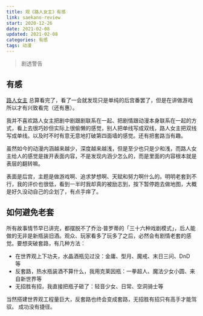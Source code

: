 ```yaml
---
title: 观《路人女主》有感
link: saekano-review
start: 2020-12-26
date: 2021-02-08
updated: 2021-02-08
categories: 有感
tags: 动漫
---
```


> 剧透警告

<!-- more -->

## 有感

[路人女主](https://www.bilibili.com/bangumi/play/ep28160) 总算看完了，看了一会就发现只是单纯的后宫番罢了，但是在讲做游戏所以才有兴致看完（还有惠）。

我并不喜欢路人女主把剧中剧跟剧联系在一起、把剧情跟动漫本身联系在一起的方式，看上去很巧妙但实际上很偷懒的感觉，别人把单线写成双线，路人女主把双线写成单线。以及时不时有意无意地打破第四面墙的感觉。还有把套路当有趣。

虽然如今的动漫内涵越来越少，深度越来越浅，但是至少也只是少和浅，而路人女主给人的感觉是拨开表面内容，不是发现内涵少怎么的，而是里面的内容根本就是表层的翻转嘛。

表面是后宫，主题是做游戏啊、追求梦想啊、天赋和努力啊什么的。明明老套到不行，我的评价也很低，看到一半时我却真的被励志到，按下暂停跑去做地图，大概是好久没动自己的企划了，有点手痒了。

## 如何避免老套

所有故事情节早已讲完，都摆脱不了乔治·普罗蒂的「三十六种戏剧模式」，后人能做的无非是新瓶装旧酒。观众、玩家看多了玩多了之后，必然会有剧情老套的感觉。要想突破套路，有几种方法：

- 在世界观上下功夫，水晶酒瓶见过没：金庸、型月、魔戒、末日三问、DnD 等
- 反套路，热水瓶装酒不算什么，我用克莱因瓶：一拳超人、魔法少女小圆、来自新世界等
- 无招胜有招，我直接把瓶子砸了：轻音少女、日常、空洞骑士等

当然搭建世界观工程量巨大，反套路也终会变成套路，无招胜有招只有高手才能驾驭。
成功没有捷径。
